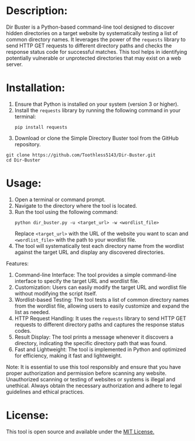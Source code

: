 # Description:
Dir Buster is a Python-based command-line tool designed to discover hidden directories on a target website by systematically testing a list of common directory names. It leverages the power of the `requests` library to send HTTP GET requests to different directory paths and checks the response status code for successful matches. This tool helps in identifying potentially vulnerable or unprotected directories that may exist on a web server.

# Installation:
1. Ensure that Python is installed on your system (version 3 or higher).
2. Install the `requests` library by running the following command in your terminal:
   ```
   pip install requests
   ```
3. Download or clone the Simple Directory Buster tool from the GitHub repository.
  ```
  git clone https://github.com/Toothless5143/Dir-Buster.git
  cd Dir-Buster
  ```

# Usage:
1. Open a terminal or command prompt.
2. Navigate to the directory where the tool is located.
3. Run the tool using the following command:
   ```
   python dir_buster.py -u <target_url> -w <wordlist_file>
   ```
   Replace `<target_url>` with the URL of the website you want to scan and `<wordlist_file>` with the path to your wordlist file.
4. The tool will systematically test each directory name from the wordlist against the target URL and display any discovered directories.

Features:
1. Command-line Interface: The tool provides a simple command-line interface to specify the target URL and wordlist file.
2. Customization: Users can easily modify the target URL and wordlist file without modifying the script itself.
3. Wordlist-based Testing: The tool tests a list of common directory names from the wordlist file, allowing users to easily customize and expand the list as needed.
4. HTTP Request Handling: It uses the `requests` library to send HTTP GET requests to different directory paths and captures the response status codes.
5. Result Display: The tool prints a message whenever it discovers a directory, indicating the specific directory path that was found.
6. Fast and Lightweight: The tool is implemented in Python and optimized for efficiency, making it fast and lightweight.

Note: It is essential to use this tool responsibly and ensure that you have proper authorization and permission before scanning any website. Unauthorized scanning or testing of websites or systems is illegal and unethical. Always obtain the necessary authorization and adhere to legal guidelines and ethical practices.


# License:
This tool is open source and available under the [MIT License.](/LICENSE)
